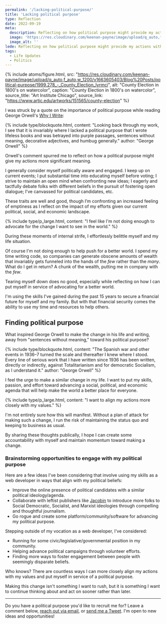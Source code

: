 ```yaml
---
permalink: '/lacking-political-purpose/'
title: 'Lacking political purpose'
type: Reflection
date: 2022-09-19
meta: 
  description: Reflecting on how political purpose might provide my actions with more significant meaning.
  image: 'https://res.cloudinary.com/keenan-payne/image/upload/q_auto,f_auto,w_1000/v1663605403/Blog%20Posts/political-purpose/1999.278_-_County_Election_lyrmci.jpg'
  image_alt: ''
lede: Reflecting on how political purpose might provide my actions with more significant meaning.
tags:
  - Life Updates
  - Politics
---
```


{% include atoms/figure.html, src: "https://res.cloudinary.com/keenan-payne/image/upload/q_auto,f_auto,w_1200/v1663605403/Blog%20Posts/political-purpose/1999.278_-_County_Election_lyrmci", alt: "County Election in 1800's on watercolor", caption: "County Election in 1800's on watercolor", source_title: "Art Institute Chicago", source_link: "https://www.artic.edu/artworks/151565/county-election" %}

I was struck by a quote on the importance of political purpose while reading George Orwell's [Why I Write](https://www.indiebound.org/book/9780143036357):

{% include type/blockquote.html, content: "Looking back through my work, I see that it is invariably where I lacked a political purpose that I wrote lifeless books and was betrayed into purple passages, sentences without meaning, decorative adjectives, and humbug generally." author: "George Orwell" %}

Orwell's comment spurred me to reflect on how a political purpose might give my actions more significant meaning.

I generally consider myself politically aware and engaged. I keep up on current events; I put substantial time into educating myself before voting; I strive to maintain an open mind when confronting new ideas; I eagerly and tactfully debate folks with different beliefs in the pursuit of fostering open dialogue; I've canvassed for political candidates, etc. 

These traits are well and good, though I’m confronting an increased feeling of emptiness as I reflect on the impact of my efforts given our current political, social, and economic landscape. 

{% include type/p_large.html, content: "I feel like I'm not doing enough to advocate for the change I want to see in the world." %}

During these moments of internal strife, I effortlessly belittle myself and my life situation. 

Of course I'm not doing enough to help push for a better world. I spend my time writing code, so companies can generate obscene amounts of wealth that invariably gets funneled into the hands of the _few_ rather than the _many_. What do I get in return? A chunk of the wealth, putting me in company with the _few_. 

Tearing myself down does no good, especially while reflecting on how I can put myself in service of advocating for a better world.

I'm using the skills I've gained during the past 15 years to secure a financial future for myself and my family. But with that financial security comes the ability to use my time and resources to help others.

## Finding political purpose

What inspired George Orwell to make the change in his life and writing, away from "sentences without meaning," toward his political purpose?

{% include type/blockquote.html, content: "The Spanish war and other events in 1936–7 turned the scale and thereafter I knew where I stood. Every line of serious work that I have written since 1936 has been written, directly or indirectly, against Totalitarianism and for democratic Socialism, as I understand it." author: "George Orwell" %}

I feel the urge to make a similar change in my life. I want to put my skills, passion, and effort toward advancing a social, political, and economic agenda that will help make the world a better place for everyone.

{% include type/p_large.html, content: "I want to align my actions more closely with my values." %}

I'm not entirely sure how this will manifest. Without a plan of attack for making such a change, I run the risk of maintaining the status quo and keeping to business as usual.

By sharing these thoughts publically, I hope I can create some accountability with myself and maintain momentum toward making a change.

### Brainstorming opportunities to engage with my political purpose

Here are a few ideas I've been considering that involve using my skills as a web developer in ways that align with my political beliefs:

- Improve the online presence of political candidates with a similar political ideology/agenda.
- Collaborate with leftist publishers like [Jacobin](https://jacobin.com) to introduce more folks to Social Democratic, Socialist, and Marxist ideologies through compelling and thoughtful journalism.
- Go rogue and create some platform/community/software for advancing my political purpose.

Stepping outside of my vocation as a web developer, I've considered:

- Running for some civic/legislative/governmental position in my community.
- Helping advance political campaigns through volunteer efforts. 
- Finding more ways to foster engagement between people with seemingly disparate beliefs. 

Who knows? There are countless ways I can more closely align my actions with my values and put myself in service of a political purpose. 

Making this change isn't something I want to rush, but it is something I want to continue thinking about and act on sooner rather than later.

<hr class="-fancy" />

Do you have a political purpose you'd like to recruit me for? Leave a comment below, [reach out via email](/contact), or [send me a Tweet](https://twitter.com/KeenanPayne_). I'm open to new ideas and opportunities!